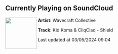 ## Currently Playing on SoundCloud

[<img align="left" width="100" src="https://i1.sndcdn.com/artworks-cnzQK98yhViweVtM-MAX7PQ-t500x500.jpg">](https://soundcloud.com/wavecraftcollective/kid-koma-cliqclaq-shield)

**Artist**: Wavecraft Collective 

**Track**: Kid Koma & CliqClaq - Shield

Last updated at 03/05/2024 09:04
